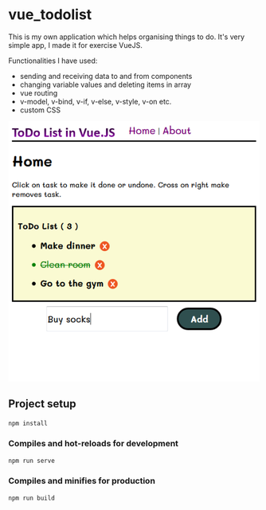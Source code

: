# vue_todolist
This is my own application which helps organising things to do. It's very simple app, I made it for exercise VueJS.

 Functionalities I have used:
- sending and receiving data to and from components
- changing variable values and deleting items in array
- vue routing
- v-model, v-bind, v-if, v-else, v-style, v-on etc.
- custom CSS

![preview](/preview.PNG?raw=true)

## Project setup
```
npm install
```

### Compiles and hot-reloads for development
```
npm run serve
```

### Compiles and minifies for production
```
npm run build
```